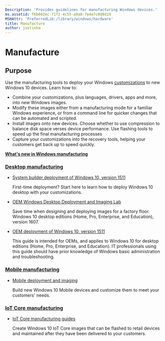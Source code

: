 ```yaml
---
Description: 'Provides guidelines for manufacturing Windows devices.'
ms.assetid: f6b042ec-71f2-4c55-a9a0-7e4e7c0d0d19
MSHAttr: 'PreferredLib:/library/windows/hardware'
title: Manufacture
author: justinha
---
```


# Manufacture


## <span id="purpose"></span>Purpose


Use the manufacturing tools to deploy your Windows [customizations](https://msdn.microsoft.com/library/windows/hardware/mt269765.aspx) to new Windows 10 devices. Learn how to:

-   Combine your customizations, plus languages, drivers, apps and more, into new Windows images.
-   Modify these images either from a manufacturing mode for a familiar Windows experience, or from a command line for quicker changes that can be automated and scripted.
-   Install images onto new devices. Choose whether to use compression to balance disk space verses device performance. Use flashing tools to speed up the final manufacturing processes
-   Capture your customizations into the recovery tools, helping your customers get back up to speed quickly.

**[What's new in Windows manufacturing](whats-new-in-windows-manufacturing.md)**

### [Desktop manufacturing](desktop/index.md)
* [System builder deployment of Windows 10, version 1511](desktop/system-builder-deployment-of-windows-10-for-desktop-editions.md)

   First-time deployment? Start here to learn how to deploy Windows 10 desktop with your customizations.

* [OEM Windows Desktop Deployment and Imaging Lab](desktop/oem-windows-deployment-and-imaging-walkthrough.md)

   Save time when designing and deploying images for a factory floor. Windows 10 desktop editions (Home, Pro, Enterprise, and Education), version 1607.

* [OEM deployment of Windows 10, version 1511](desktop/oem-deployment-of-windows-10-for-desktop-editions.md)

   This guide is intended for OEMs, and applies to Windows 10 for desktop editions (Home, Pro, Enterprise, and Education). IT professionals using this guide should have prior knowledge of Windows basic administration and troubleshooting.

### [Mobile manufacturing](mobile/index.md)

* [Mobile deployment and imaging](mobile-deployment-and-imaging.md)

  Build new Windows 10 Mobile devices and customize them to meet your customers' needs.

### [IoT Core manufacturing](iot/index.md)

* [IoT Core manufacturing guides](iot-core-manufacturing-guide.md)

   Create Windows 10 IoT Core images that can be flashed to retail devices and maintained after they have been delivered to your customers.